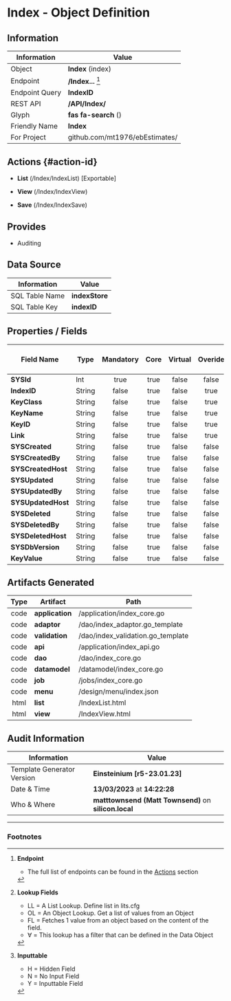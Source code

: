 # **Index** - Object Definition
##  Information
| Information  | Value  |
|---|---|
|Object         |**Index** (index) |
|Endpoint 	    |**/Index...** [^1]|
|Endpoint Query |**IndexID**|
|REST API|**/API/Index/**|
Glyph|**fas fa-search** ()
Friendly Name|**Index**|
|For Project    |github.com/mt1976/ebEstimates/|

##  Actions {#action-id}
* **List** (/Index/IndexList) [Exportable]
* **View** (/Index/IndexView)

* **Save** (/Index/IndexSave)









##  Provides


* Auditing 




##  Data Source 
| Information  | Value  |
|---|---|
SQL Table Name       | **indexStore**
SQL Table Key | **indexID**



##  Properties / Fields
| Field Name| Type | Mandatory | Core | Virtual | Overide | Lookup [^2]| Lookup Object      | Lookup Field Source         | Lookup Return Value                | Inputable [^3]|DB Column|Default Value| No Change | Callout | Internal | Display | Mask |
| -- | --  | :--: | :--: | :--: |:--: |:--: |:--: |-- |-- |:--: |-- | --| :--: | :--: | :--: | -- | -- |
|**SYSId**|Int|true|true|false|false|||||NH|_id|0|false|false|true|text||
|**IndexID**|String|false|true|false|true|||||NH|indexID||false|true|false|text||
|**KeyClass**|String|false|true|false|true|||||N|keyClass||false|false|false|text||
|**KeyName**|String|false|true|false|true|||||N|keyName||false|false|false|text||
|**KeyID**|String|false|true|false|true|||||N|keyID||false|false|false|text||
|**Link**|String|false|true|false|true|||||NH|link||false|true|false|text||
|**SYSCreated**|String|false|true|false|false|||||NH|_created||false|false|true|text||
|**SYSCreatedBy**|String|false|true|false|false|||||NH|_createdBy||false|false|true|text||
|**SYSCreatedHost**|String|false|true|false|false|||||NH|_createdHost||false|false|true|text||
|**SYSUpdated**|String|false|true|false|false|||||NH|_updated||false|false|true|text||
|**SYSUpdatedBy**|String|false|true|false|false|||||NH|_updatedBy||false|false|true|text||
|**SYSUpdatedHost**|String|false|true|false|false|||||NH|_updatedHost||false|false|true|text||
|**SYSDeleted**|String|false|true|false|false|||||NH|_deleted||false|false|true|text||
|**SYSDeletedBy**|String|false|true|false|false|||||NH|_deletedBy||false|false|true|text||
|**SYSDeletedHost**|String|false|true|false|false|||||NH|_deletedHost||false|false|true|text||
|**SYSDbVersion**|String|false|true|false|false|||||NH|_dbVersion||false|false|true|text||
|**KeyValue**|String|false|true|false|false|||||Y|KeyValue||false|false|false|text||


##  Artifacts Generated
| Type | Artifact | Path|
| :--: | -- | -- |
| code | **application** | /application/index_core.go |
| code | **adaptor** | /dao/index_adaptor.go_template |
| code | **validation** | /dao/index_validation.go_template |
| code | **api** | /application/index_api.go |
| code | **dao** | /dao/index_core.go |
| code | **datamodel** | /datamodel/index_core.go |
| code | **job** | /jobs/index_core.go |
| code | **menu** | /design/menu/index.json |
| html | **list** | /IndexList.html |
| html | **view** | /IndexView.html |


## Audit Information
| Information  | Value |
|---|---|
Template Generator Version   | **Einsteinium [r5-23.01.23]**
Date & Time		     | **13/03/2023** at **14:22:28**
Who & Where		     | **matttownsend (Matt Townsend)** on **silicon.local**

---
### Footnotes
[^1]: **Endpoint**
    * The full list of endpoints can be found in the [Actions](#action-id) section
[^2]: **Lookup Fields**
    * LL = A List Lookup. Define list in lits.cfg
    * OL = An Object Lookup. Get a list of values from an Object
    * FL = Fetches 1 value from an object based on the content of the field. 
    * ∀ = This lookup has a filter that can be defined in the Data Object
[^3]: **Inputtable**   
    * H = Hidden Field
    * N = No Input Field
    * Y = Inputtable Field